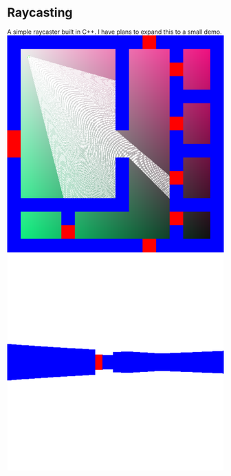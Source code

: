 # Raycasting
A simple raycaster built in C++. I have plans to expand this to a small demo.
![A view of the raycast map. There is a small green pixel with a cone of white lines coming out of it.](https://github.com/abrookst/raycasting/blob/main/map.png?raw=true)
![The first-person view represented by that map](https://github.com/abrookst/raycasting/blob/main/view.png?raw=true)
